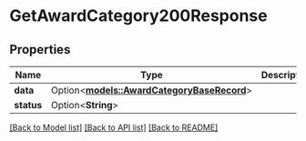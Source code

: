 # GetAwardCategory200Response

## Properties

Name | Type | Description | Notes
------------ | ------------- | ------------- | -------------
**data** | Option<[**models::AwardCategoryBaseRecord**](AwardCategoryBaseRecord.md)> |  | [optional]
**status** | Option<**String**> |  | [optional]

[[Back to Model list]](../README.md#documentation-for-models) [[Back to API list]](../README.md#documentation-for-api-endpoints) [[Back to README]](../README.md)


